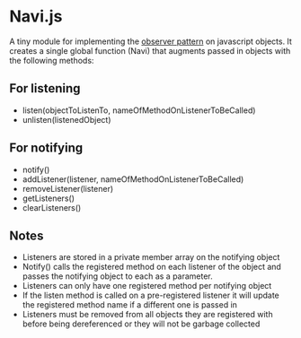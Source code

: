 Navi.js
=======

A tiny module for implementing the [observer pattern](http://en.wikipedia.org/wiki/Observer_pattern) on javascript objects.
It creates a single global function (Navi) that augments passed in objects with the following methods:


For listening
---------------

- listen(objectToListenTo, nameOfMethodOnListenerToBeCalled)
- unlisten(listenedObject)

For notifying
--------------

- notify()
- addListener(listener, nameOfMethodOnListenerToBeCalled)
- removeListener(listener)
- getListeners()
- clearListeners()

Notes
-----

- Listeners are stored in a private member array on the notifying object
- Notify() calls the registered method on each listener of the object and passes the notifying object to each as a parameter.
- Listeners can only have one registered method per notifying object
- If the listen method is called on a pre-registered listener it will update the registered method name if a different one is passed in
- Listeners must be removed from all objects they are registered with before being dereferenced or they will not be garbage collected
